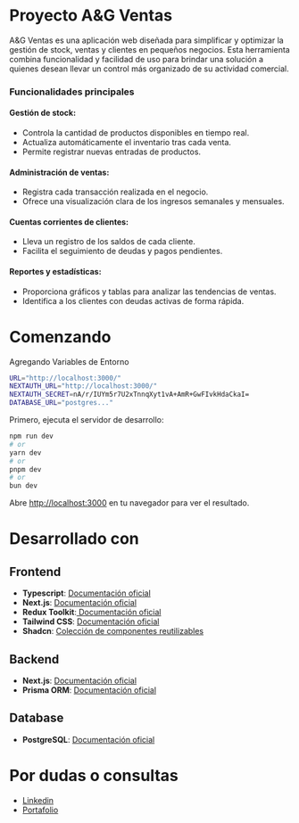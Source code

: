 # Proyecto A&G Ventas

A&G Ventas es una aplicación web diseñada para simplificar y optimizar la gestión de stock, ventas y clientes en pequeños negocios. Esta herramienta combina funcionalidad y facilidad de uso para brindar una solución a quienes desean llevar un control más organizado de su actividad comercial.

### Funcionalidades principales

#### Gestión de stock:
- Controla la cantidad de productos disponibles en tiempo real.
- Actualiza automáticamente el inventario tras cada venta.
- Permite registrar nuevas entradas de productos.

#### Administración de ventas:
- Registra cada transacción realizada en el negocio.
- Ofrece una visualización clara de los ingresos semanales y mensuales.

#### Cuentas corrientes de clientes:
- Lleva un registro de los saldos de cada cliente.
- Facilita el seguimiento de deudas y pagos pendientes.

#### Reportes y estadísticas:
- Proporciona gráficos y tablas para analizar las tendencias de ventas.
- Identifica a los clientes con deudas activas de forma rápida.




# Comenzando
Agregando Variables de Entorno
```bash
URL="http://localhost:3000/"
NEXTAUTH_URL="http://localhost:3000/"
NEXTAUTH_SECRET=nA/r/IUYm5r7U2xTnnqXyt1vA+AmR+GwFIvkHdaCkaI=
DATABASE_URL="postgres..."
```

Primero, ejecuta el servidor de desarrollo:

```bash
npm run dev
# or
yarn dev
# or
pnpm dev
# or
bun dev
```
Abre [http://localhost:3000](http://localhost:3000) en tu navegador para ver el resultado.

# Desarrollado con

## Frontend
- **Typescript**: [Documentación oficial](https://www.typescriptlang.org/)
- **Next.js**: [Documentación oficial](https://nextjs.org/)
- **Redux Toolkit**:[ Documentación oficial](https://redux-toolkit.js.org/)
- **Tailwind CSS**: [Documentación oficial](https://tailwindcss.com/)
- **Shadcn**: [Colección de componentes reutilizables](https://ui.shadcn.com/)

## Backend
- **Next.js**: [Documentación oficial](https://nextjs.org/)
- **Prisma ORM**: [Documentación oficial](https://www.prisma.io/)

## Database
- **PostgreSQL**: [Documentación oficial](https://www.postgresql.org/)

# Por dudas o consultas
- [Linkedin](https://www.linkedin.com/in/lv-dev/) 
- [Portafolio](https://veldev.vercel.app/) 


